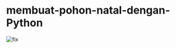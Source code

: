 # membuat-pohon-natal-dengan-Python
![fix](https://user-images.githubusercontent.com/62834664/147214886-bdc5e928-932d-464d-837c-d48fd28fb38c.png)


